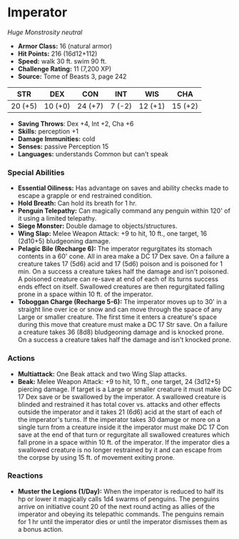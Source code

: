 # Imperator

*Huge* *Monstrosity* *neutral*

- **Armor Class:** 16 (natural armor)
- **Hit Points:** 216 (16d12+112)
- **Speed:** walk 30 ft. swim 90 ft.
- **Challenge Rating:** 11 (7,200 XP)
- **Source:** Tome of Beasts 3, page 242

| STR | DEX | CON | INT | WIS | CHA |
| --- | --- | --- | --- | --- | --- |
| 20 (+5) | 10 (+0) | 24 (+7) | 7 (-2) | 12 (+1) | 15 (+2) |

- **Saving Throws**: Dex +4, Int +2, Cha +6
- **Skills:** perception +1
- **Damage Immunities:** cold
- **Senses:** passive Perception 15
- **Languages:** understands Common but can't speak

### Special Abilities

- **Essential Oiliness:** Has advantage on saves and ability checks made to escape a grapple or end restrained condition.
- **Hold Breath:** Can hold its breath for 1 hr.
- **Penguin Telepathy:** Can magically command any penguin within 120' of it using a limited telepathy.
- **Siege Monster:** Double damage to objects/structures.
- **Wing Slap:** Melee Weapon Attack: +9 to hit, 10 ft., one target, 16 (2d10+5) bludgeoning damage.
- **Pelagic Bile (Recharge 6):** The imperator regurgitates its stomach contents in a 60' cone. All in area make a DC 17 Dex save. On a failure a creature takes 17 (5d6) acid and 17 (5d6) poison and is poisoned for 1 min. On a success a creature takes half the damage and isn't poisoned. A poisoned creature can re-save at end of each of its turns success ends effect on itself. Swallowed creatures are then regurgitated falling prone in a space within 10 ft. of the imperator.
- **Toboggan Charge (Recharge 5-6):** The imperator moves up to 30' in a straight line over ice or snow and can move through the space of any Large or smaller creature. The first time it enters a creature's space during this move that creature must make a DC 17 Str save. On a failure a creature takes 36 (8d8) bludgeoning damage and is knocked prone. On a success a creature takes half the damage and isn't knocked prone.

### Actions

- **Multiattack:** One Beak attack and two Wing Slap attacks.
- **Beak:** Melee Weapon Attack: +9 to hit, 10 ft., one target, 24 (3d12+5) piercing damage. If target is a Large or smaller creature it must make DC 17 Dex save or be swallowed by the imperator. A swallowed creature is blinded and restrained it has total cover vs. attacks and other effects outside the imperator and it takes 21 (6d6) acid at the start of each of the imperator's turns. If the imperator takes 30 damage or more on a single turn from a creature inside it the imperator must make DC 17 Con save at the end of that turn or regurgitate all swallowed creatures which fall prone in a space within 10 ft. of the imperator. If the imperator dies a swallowed creature is no longer restrained by it and can escape from the corpse by using 15 ft. of movement exiting prone.

### Reactions

- **Muster the Legions (1/Day):** When the imperator is reduced to half its hp or lower it magically calls 1d4 swarms of penguins. The penguins arrive on initiative count 20 of the next round acting as allies of the imperator and obeying its telepathic commands. The penguins remain for 1 hr until the imperator dies or until the imperator dismisses them as a bonus action.



